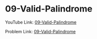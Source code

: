 # 09-Valid-Palindrome

YouTube Link: [09-Valid-Palindrome](https://youtu.be/RSvos4wrAtQ)

Problem Link: [09-Valid-Palindrome](https://leetcode.com/problems/valid-palindrome/)

